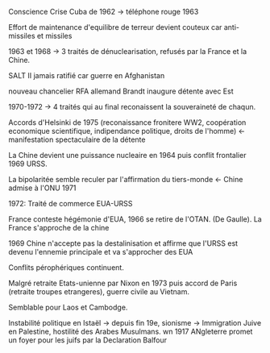 Conscience Crise Cuba de 1962 -> téléphone rouge 1963

Effort de maintenance d'equilibre de terreur devient couteux car anti-missiles et missiles

1963 et 1968 -> 3 traités de dénuclearisation, refusés par la France et la Chine.

SALT II jamais ratifié car guerre en Afghanistan

nouveau chancelier RFA allemand Brandt inaugure détente avec Est 

1970-1972 -> 4 traités qui au final reconaissent la souveraineté de chaqun.

Accords d'Helsinki de 1975 (reconaissance fronitere WW2, coopération economique scientifique, indipendance politique, droits de l'homme) <- manifestation spectaculaire de la détente

La Chine devient une puissance nucleaire en 1964 puis conflit frontalier 1969 URSS.

La bipolaritée semble reculer par l'affirmation du tiers-monde <- Chine admise à l'ONU 1971

1972: Traité de commerce EUA-URSS

France conteste hégémonie d'EUA, 1966 se retire de l'OTAN. (De Gaulle). La France s'approche de la chine

1969 Chine n'accepte pas la destalinisation et affirme que l'URSS est devenu l'ennemie principale et va s'approcher des EUA

Conflits pérophériques continuent.

Malgré retraite Etats-unienne par Nixon en 1973 puis accord de Paris (retraite troupes etrangeres), guerre civile au Vietnam.

Semblable pour Laos et Cambodge.

Instabilité politique en Istaël -> depuis fin 19e, sionisme -> Immigration Juive en Palestine, hostilité des Arabes Musulmans. wn 1917 ANgleterre promet un foyer pour les juifs par la Declaration Balfour


